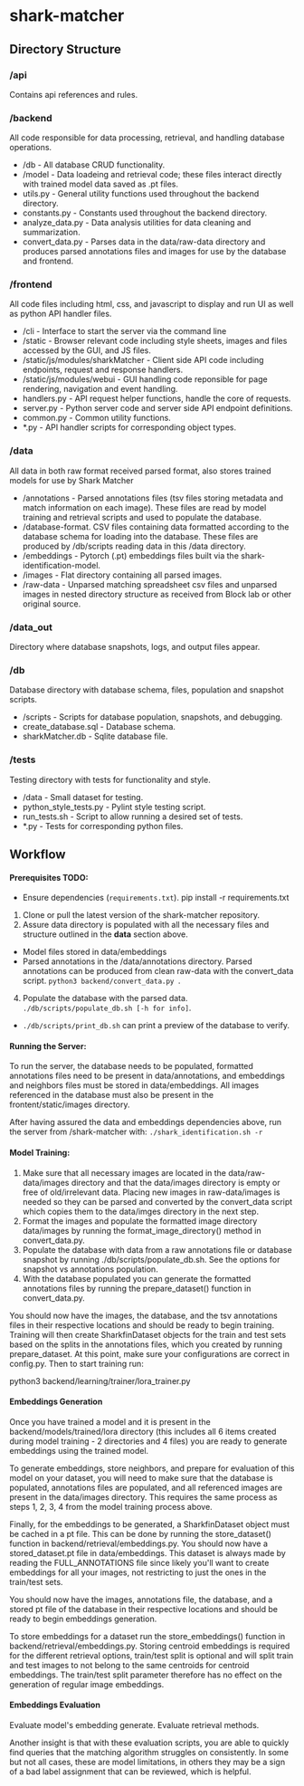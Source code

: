 # shark-matcher

## Directory Structure

### /api
Contains api references and rules.

### /backend
All code responsible for data processing, retrieval, and handling database operations.
- /db - All database CRUD functionality.
- /model - Data loadeing and retrieval code; these files interact directly with trained model data saved as .pt files.
- utils.py - General utility functions used throughout the backend directory.
- constants.py - Constants used throughout the backend directory.
- analyze_data.py - Data analysis utilities for data cleaning and summarization.
- convert_data.py - Parses data in the data/raw-data directory and produces parsed annotations files and images for use by the
database and frontend.

### /frontend
All code files including html, css, and javascript to display and run UI as well as python API handler files.
- /cli - Interface to start the server via the command line
- /static - Browser relevant code including style sheets, images and files accessed by the GUI, and JS files.
- /static/js/modules/sharkMatcher - Client side API code including endpoints, request and response handlers.
- /static/js/modules/webui - GUI handling code reponsible for page rendering, navigation and event handling.
- handlers.py - API request helper functions, handle the core of requests.
- server.py - Python server code and server side API endpoint definitions.
- common.py - Common utility functions.
- *.py - API handler scripts for corresponding object types.

### /data
All data in both raw format received parsed format, also stores trained models for use by Shark Matcher
- /annotations - Parsed annotations files (tsv files storing metadata and match information on each image). These files are read by model training and retrieval scripts and used to populate the database.
- /database-format. CSV files containing data formatted according to the database schema for loading into the database. These 
files are produced by /db/scripts reading data in this /data directory.
- /embeddings - Pytorch (.pt) embeddings files built via the shark-identification-model.
- /images - Flat directory containing all parsed images.
- /raw-data - Unparsed matching spreadsheet csv files and unparsed images in nested directory structure as received from Block lab or other original source.

### /data_out
Directory where database snapshots, logs, and output files appear.

### /db
Database directory with database schema, files, population and snapshot scripts.
- /scripts - Scripts for database population, snapshots, and debugging.
- create_database.sql - Database schema.
- sharkMatcher.db - Sqlite database file.

### /tests
Testing directory with tests for functionality and style.
- /data - Small dataset for testing.
- python_style_tests.py - Pylint style testing script.
- run_tests.sh - Script to allow running a desired set of tests.
- *.py - Tests for corresponding python files.


## Workflow
#### Prerequisites TODO:
- Ensure dependencies (`requirements.txt`).
    pip install -r requirements.txt

1. Clone or pull the latest version of the shark-matcher repository.
2. Assure data directory is populated with all the necessary files and structure outlined in the **data** section above.

- Model files stored in data/embeddings
- Parsed annotations in the /data/annotations directory. Parsed annotations can be produced from clean raw-data with the convert_data script. `python3 backend/convert_data.py `.

4. Populate the database with the parsed data. `./db/scripts/populate_db.sh [-h for info]`.
- `./db/scripts/print_db.sh` can print a preview of the database to verify.

#### Running the Server:
To run the server, the database needs to be populated, formatted annotations files need to be present in data/annotations, and embeddings and neighbors files must be stored in data/embeddings. All images referenced in the 
database must also be present in the frontent/static/images directory.

After having assured the data and embeddings dependencies above, run the server from /shark-matcher with:
    `./shark_identification.sh -r`

#### Model Training:

1. Make sure that all necessary images are located in the data/raw-data/images directory and that the data/images directory is empty or free of old/irrelevant data. Placing new images in raw-data/images is needed so they can be parsed and converted by the convert_data script which copies them to the data/imges directory in the next step.
2. Format the images and populate the formatted image directory data/images by running the format_image_directory() method in convert_data.py.
3. Populate the database with data from a raw annotations file or database snapshot by running ./db/scripts/populate_db.sh. See the options for snapshot vs annotations population.
4. With the database populated you can generate the formatted annotations files by running the prepare_dataset() function in convert_data.py.

You should now have the images, the database, and the tsv annotations files in their respective locations and should be ready to begin training. Training will then create SharkfinDataset objects for the train and test sets based on the splits in the annotations files, which you created by running prepare_dataset.
At this point, make sure your configurations are correct in config.py. Then to start training run:

python3 backend/learning/trainer/lora_trainer.py


#### Embeddings Generation
Once you have trained a model and it is present in the backend/models/trained/lora directory (this includes all 6 items created during model training - 2 directories and 4 files) you are ready to generate embeddings using the trained model.

To generate embeddings, store neighbors, and prepare for evaluation of this model on your dataset, you will need to make sure that the database is populated, annotations files are populated, and all referenced images are present in the data/images directory. This requires the same process as steps 1, 2, 3, 4 from the model training process above.

Finally, for the embeddings to be generated, a SharkfinDataset object must be cached in a pt file. This can be done by running the store_dataset() function in backend/retrieval/embeddings.py. You should now have a stored_dataset.pt file in data/embeddings. This dataset is always made by reading the FULL_ANNOTATIONS file since likely you'll want to create embeddings for all your images, not restricting to just the ones in the train/test sets.

You should now have the images, annotations file, the database, and a stored pt file of the database in their respective locations and should be ready to begin embeddings generation.

To store embeddings for a dataset run the store_embeddings() function in backend/retrieval/embeddings.py. Storing centroid embeddings is required for the different retrieval options, train/test split is optional and will split train and test images to not belong to the same centroids for centroid embeddings. The train/test split parameter therefore has no effect on the generation of regular image embeddings.

#### Embeddings Evaluation
Evaluate model's embedding generate. Evaluate retrieval methods. 

Another insight is that with these evaluation scripts, you are able to quickly find queries that the matching algorithm struggles on consistently. In some but not all cases, these are model limitations, in others they may be a sign of a bad label assignment that can be reviewed, which is helpful.